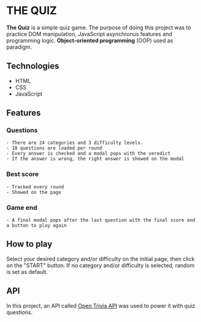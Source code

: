 # THE QUIZ

**The Quiz** is a simple quiz game. The purpose of doing this project was to practice DOM manipulation, JavaScript asynchronus features and programming logic. **Object-oriented programming** (OOP) used as paradigm.

## Technologies

- HTML
- CSS
- JavaScript

## Features

### Questions

    - There are 24 categories and 3 difficulty levels.
    - 10 questions are loaded per round
    - Every answer is checked and a modal pops with the veredict
    - If the answer is wrong, the right answer is showed on the modal

### Best score

    - Tracked every round
    - Showed on the page

### Game end

    - A final modal pops after the last question with the final score and a button to play again

## How to play

Select your desired category and/or difficulty on the initial page, then click on the "START" button.
If no category and/or difficulty is selected, random is set as default.

## API

In this project, an API called [Open Trivia API](https://opentdb.com/) was used to power it with quiz questions.
